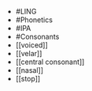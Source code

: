 - #LING
- #Phonetics
- #IPA
- #Consonants
- [[voiced]]
- [[velar]]
- [[central consonant]]
- [[nasal]]
- [[stop]]